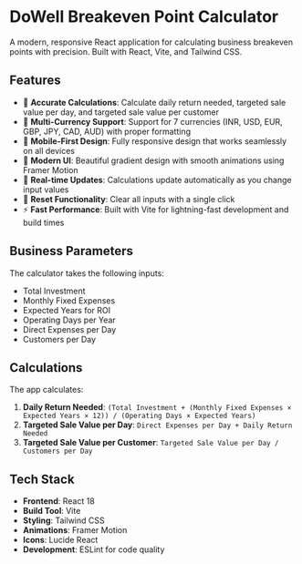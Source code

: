 # DoWell Breakeven Point Calculator

A modern, responsive React application for calculating business breakeven points with precision. Built with React, Vite, and Tailwind CSS.

## Features

- 🧮 **Accurate Calculations**: Calculate daily return needed, targeted sale value per day, and targeted sale value per customer
- 💱 **Multi-Currency Support**: Support for 7 currencies (INR, USD, EUR, GBP, JPY, CAD, AUD) with proper formatting
- 📱 **Mobile-First Design**: Fully responsive design that works seamlessly on all devices
- 🎨 **Modern UI**: Beautiful gradient design with smooth animations using Framer Motion
- 🔄 **Real-time Updates**: Calculations update automatically as you change input values
- 🧹 **Reset Functionality**: Clear all inputs with a single click
- ⚡ **Fast Performance**: Built with Vite for lightning-fast development and build times

## Business Parameters

The calculator takes the following inputs:
- Total Investment
- Monthly Fixed Expenses
- Expected Years for ROI
- Operating Days per Year
- Direct Expenses per Day
- Customers per Day

## Calculations

The app calculates:
1. **Daily Return Needed**: `(Total Investment + (Monthly Fixed Expenses × Expected Years × 12)) / (Operating Days × Expected Years)`
2. **Targeted Sale Value per Day**: `Direct Expenses per Day + Daily Return Needed`
3. **Targeted Sale Value per Customer**: `Targeted Sale Value per Day / Customers per Day`

## Tech Stack

- **Frontend**: React 18
- **Build Tool**: Vite
- **Styling**: Tailwind CSS
- **Animations**: Framer Motion
- **Icons**: Lucide React
- **Development**: ESLint for code quality


